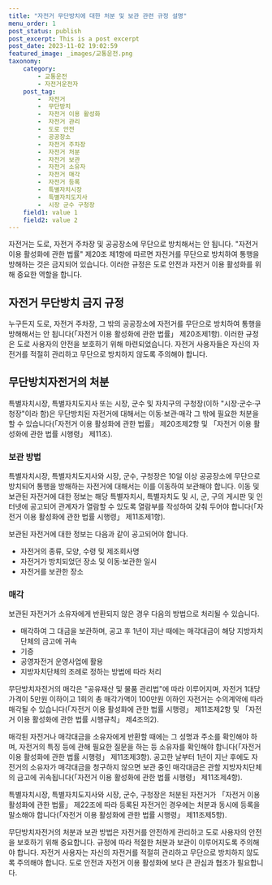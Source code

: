 ```yaml
---
title: "자전거 무단방치에 대한 처분 및 보관 관련 규정 설명"
menu_order: 1
post_status: publish
post_excerpt: This is a post excerpt
post_date: 2023-11-02 19:02:59
featured_image: _images/교통운전.png
taxonomy:
    category:
        - 교통운전
        - 자전거운전자
    post_tag:
        -  자전거
        -  무단방치
        -  자전거 이용 활성화
        -  자전거 관리
        -  도로 안전
        -  공공장소
        -  자전거 주차장
        -  자전거 처분
        -  자전거 보관
        -  자전거 소유자
        -  자전거 매각
        -  자전거 등록
        -  특별자치시장
        -  특별자치도지사
        -  시장 군수 구청장
    field1: value 1
    field2: value 2
---
```



자전거는 도로, 자전거 주차장 및 공공장소에 무단으로 방치해서는 안 됩니다. "자전거 이용 활성화에 관한 법률" 제20조 제1항에 따르면 자전거를 무단으로 방치하여 통행을 방해하는 것은 금지되어 있습니다. 이러한 규정은 도로 안전과 자전거 이용 활성화를 위해 중요한 역할을 합니다.

## 자전거 무단방치 금지 규정

누구든지 도로, 자전거 주차장, 그 밖의 공공장소에 자전거를 무단으로 방치하여 통행을 방해해서는 안 됩니다(「자전거 이용 활성화에 관한 법률」 제20조제1항). 이러한 규정은 도로 사용자의 안전을 보호하기 위해 마련되었습니다. 자전거 사용자들은 자신의 자전거를 적절히 관리하고 무단으로 방치하지 않도록 주의해야 합니다.

## 무단방치자전거의 처분

특별자치시장, 특별자치도지사 또는 시장, 군수 및 자치구의 구청장(이하 "시장·군수·구청장"이라 함)은 무단방치된 자전거에 대해서는 이동·보관·매각 그 밖에 필요한 처분을 할 수 있습니다(「자전거 이용 활성화에 관한 법률」 제20조제2항 및 「자전거 이용 활성화에 관한 법률 시행령」 제11조).

### 보관 방법

특별자치시장, 특별자치도지사와 시장, 군수, 구청장은 10일 이상 공공장소에 무단으로 방치되어 통행을 방해하는 자전거에 대해서는 이를 이동하여 보관해야 합니다. 이동 및 보관된 자전거에 대한 정보는 해당 특별자치시, 특별자치도 및 시, 군, 구의 게시판 및 인터넷에 공고되어 관계자가 열람할 수 있도록 열람부를 작성하여 갖춰 두어야 합니다(「자전거 이용 활성화에 관한 법률 시행령」 제11조제1항).

보관된 자전거에 대한 정보는 다음과 같이 공고되어야 합니다.
- 자전거의 종류, 모양, 수령 및 제조회사명
- 자전거가 방치되었던 장소 및 이동·보관한 일시
- 자전거를 보관한 장소

### 매각

보관된 자전거가 소유자에게 반환되지 않은 경우 다음의 방법으로 처리될 수 있습니다.
- 매각하여 그 대금을 보관하며, 공고 후 1년이 지난 때에는 매각대금이 해당 지방자치단체의 금고에 귀속
- 기증
- 공영자전거 운영사업에 활용
- 지방자치단체의 조례로 정하는 방법에 따라 처리

무단방치자전거의 매각은 "공유재산 및 물품 관리법"에 따라 이루어지며, 자전거 1대당 가격이 5만원 이하이고 1회의 총 매각가액이 100만원 이하인 자전거는 수의계약에 따라 매각될 수 있습니다(「자전거 이용 활성화에 관한 법률 시행령」 제11조제2항 및 「자전거 이용 활성화에 관한 법률 시행규칙」 제4조의2).

매각된 자전거나 매각대금을 소유자에게 반환할 때에는 그 성명과 주소를 확인해야 하며, 자전거의 특징 등에 관해 필요한 질문을 하는 등 소유자를 확인해야 합니다(「자전거 이용 활성화에 관한 법률 시행령」 제11조제3항). 공고한 날부터 1년이 지난 후에도 자전거의 소유자가 매각대금을 청구하지 않으면 보관 중인 매각대금은 관할 지방자치단체의 금고에 귀속됩니다(「자전거 이용 활성화에 관한 법률 시행령」 제11조제4항).

특별자치시장, 특별자치도지사와 시장, 군수, 구청장은 처분된 자전거가 「자전거 이용 활성화에 관한 법률」 제22조에 따라 등록된 자전거인 경우에는 처분과 동시에 등록을 말소해야 합니다(「자전거 이용 활성화에 관한 법률 시행령」 제11조제5항).

무단방치자전거의 처분과 보관 방법은 자전거를 안전하게 관리하고 도로 사용자의 안전을 보호하기 위해 중요합니다. 규정에 따라 적절한 처분과 보관이 이루어지도록 주의해야 합니다. 자전거 사용자는 자신의 자전거를 적절히 관리하고 무단으로 방치하지 않도록 주의해야 합니다. 도로 안전과 자전거 이용 활성화에 보다 큰 관심과 협조가 필요합니다.

